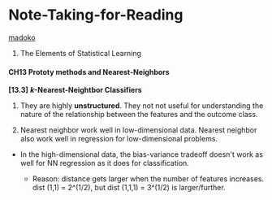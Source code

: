 # Note-Taking-for-Reading

[madoko](https://www.npmjs.com/package/madoko-local)

1. The Elements of Statistical Learning

#### CH13 Prototy methods and Nearest-Neighbors

**[13.3]** ***k*-Nearest-Neightbor Classifiers**

1. They are highly **unstructured**. They not not useful for understanding the nature of the relationship between the features and the outcome class.

2. Nearest neighbor work well in low-dimensional data. Nearest neighbor also work well in regression for low-dimensional problems. 

- In the high-dimensional data, the bias-variance tradeoff doesn't work as well for NN regression as it does for classification.

	- Reason:  distance gets larger when the number of features increases. dist (1,1) = 2^(1/2), but dist (1,1,1) = 3^(1/2) is larger/further.